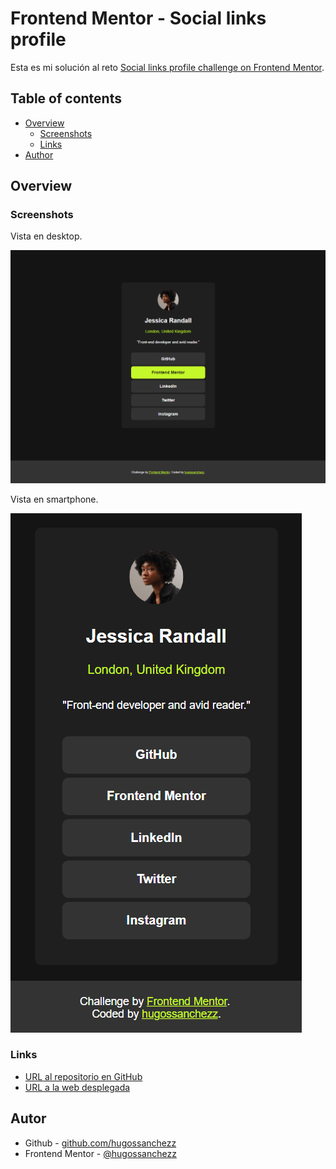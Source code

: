 # Frontend Mentor - Social links profile

Esta es mi solución al reto [Social links profile challenge on Frontend Mentor](https://www.frontendmentor.io/challenges/social-links-profile-UG32l9m6dQ).

## Table of contents

- [Overview](#overview)
  - [Screenshots](#screenshots)
  - [Links](#links)
- [Author](#author)

## Overview

### Screenshots

Vista en desktop.

![](./design/desktop-design.png)

Vista en smartphone.

![](./design/mobile-design.png)

### Links

- [URL al repositorio en GitHub](https://github.com/hugossanchezz/Proyectos/tree/main/FrontendMentor/Social-links-profile)
- [URL a la web desplegada](https://social-links-profile-hugossanchezz.netlify.app/)

## Autor

- Github - [github.com/hugossanchezz](https://github.com/hugossanchezz)
- Frontend Mentor - [@hugossanchezz](https://www.frontendmentor.io/profile/hugossanchezz)